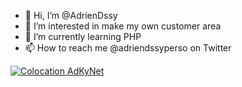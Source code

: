 - 👋 Hi, I’m @AdrienDssy
- 👀 I’m interested in make my own customer area
- 🌱 I’m currently learning PHP
- 📫 How to reach me @adriendssyperso on Twitter

[![Colocation AdKyNet](https://wakatime.com/badge/user/252ec9f4-7697-4890-87bd-fc4e307659e5/project/8aa46e8d-bcc0-4fc6-a435-12d66ae96a11.svg)](https://wakatime.com/badge/user/252ec9f4-7697-4890-87bd-fc4e307659e5/project/8aa46e8d-bcc0-4fc6-a435-12d66ae96a11)

<!---
AdrienDssy/AdrienDssy is a ✨ special ✨ repository because its `README.md` (this file) appears on your GitHub profile.
You can click the Preview link to take a look at your changes.
--->
